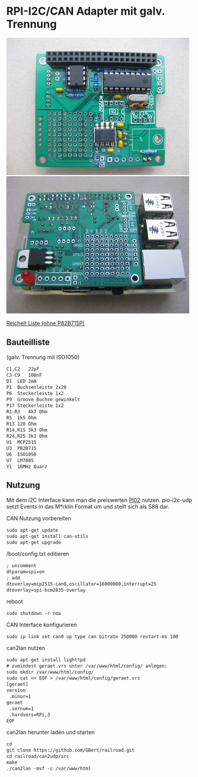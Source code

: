 RPI-I2C/CAN Adapter mit galv. Trennung
======================================

![RPI- MCP2515](https://github.com/GBert/misc/raw/master/RPi-MCP2515/pictures/rpi-mcp2515_01_s.jpg)![RPI- MCP2515](https://github.com/GBert/misc/raw/master/RPi-MCP2515/pictures/rpi-mcp2515_02_s.jpg)

[Reichelt Liste (ohne P82B715P)](https://www.reichelt.de/my/1344615)

Bauteilliste
------------
(galv. Trennung mit ISO1050)
```
C1,C2	22pF
C3-C9	100nF
D1	LED 2mA
P1	Buchsenleiste 2x20
P6	Steckerleiste 1x2
P9	Groove Buchse gewinkelt
P17	Steckerleiste 1x2
R1-R3	4k7 Ohm
R5	1k5 Ohm
R13	120 Ohm
R14,R15	3k3 Ohm
R24,R25	3k3 Ohm
U1	MCP2515
U3	PB2B715
U6	ISO1050
U7	LM7805
Y1	16MHz Quarz
```

Nutzung
-------

Mit dem I2C Interface kann man die preiswerten [PI02](http://wiki.rocrail.net/doku.php?id=gca_pi02-de) nutzen.
pio-i2c-udp setzt Events in das M\*rklin Format um und stellt sich als S88 dar.

CAN Nutzung vorbereiten
```
sudo apt-get update
sudo apt-get install can-utils
sudo apt-get upgrade
```
/boot/config.txt editieren
```
; uncomment
dtparam=spi=on
; add
dtoverlay=mcp2515-can0,oscillator=16000000,interrupt=25
dtoverlay=spi-bcm2835-overlay
```
reboot
```
sudo shutdown -r now
```
CAN Interface konfigurieren
```
sudo ip link set can0 up type can bitrate 250000 restart-ms 100
```

can2lan nutzen
```
sudo apt-get install lighttpd
# zumindest geraet.vrs unter /var/www/html/config/ anlegen:
sudo mkdir /var/www/html/config/
sudo cat << EOF > /var/www/html/config/geraet.vrs
[geraet]
version
 .minor=1
geraet
 .sernum=1
 .hardvers=RPi,3
EOF
```
can2lan herunter laden und starten
```
cd
git clone https://github.com/GBert/railroad.git
cd railroad/can2udp/src
make
./can2lan -mvf -c /var/www/html
```
